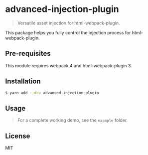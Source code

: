 # advanced-injection-plugin

> Versatile asset injection for html-webpack-plugin.

This package helps you fully control the injection process for html-webpack-plugin.

## Pre-requisites

This module requires webpack 4 and html-webpack-plugin 3.

## Installation

```sh
$ yarn add --dev advanced-injection-plugin
```
## Usage

> For a complete working demo, see the `example` folder.

## License

MIT
